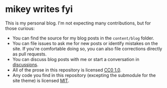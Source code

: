 # mikey writes fyi

This is my personal blog. I'm not expecting many contributions, but for those curious:

- You can find the source for my blog posts in the `content/blog` folder.
- You can file issues to ask me for new posts or identify mistakes on the site. If you're
  comfortable doing so, you can also file corrections directly as pull requests.
- You can discuss blog posts with me or start a conversation in [discussions]().
- All of the prose in this repository is licensed [CC0 1.0](./LICENSE.md).
- Any code you find in this repository (excepting the submodule for the site theme) is licensed
  [MIT](./LICENSE-CODE.md).
